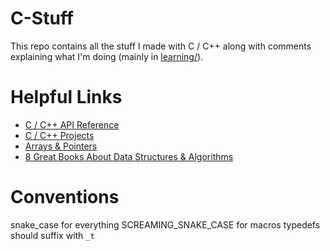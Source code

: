 C-Stuff
=======

This repo contains all the stuff I made with C / C++ along with comments explaining what I'm doing
(mainly in [learning/](https://github.com/Jiggly-Balls/C-Stuff/tree/main/learning)).


Helpful Links
=============

- [C / C++ API Reference](https://en.cppreference.com/w/)
- [C / C++ Projects](https://github.com/practical-tutorials/project-based-learning#cc)
- [Arrays & Pointers](https://github.com/jflaherty/ptrtut13)
- [8 Great Books About Data Structures & Algorithms](https://www.tableau.com/learn/articles/books-about-data-structures-algorithms)


Conventions
===========

snake_case for everything
SCREAMING_SNAKE_CASE for macros
typedefs should suffix with `_t`